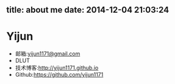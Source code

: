 title: about me
date: 2014-12-04 21:03:24
---
# Yijun
* 邮箱:yijun1171@gmail.com
* DLUT
* 技术博客:http://yijun1171.github.io
* Github:https://github.com/yijun1171
